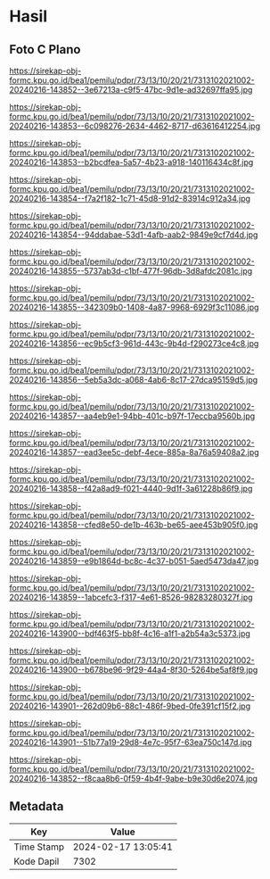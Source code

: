 # Hasil

## Foto C Plano

https://sirekap-obj-formc.kpu.go.id/bea1/pemilu/pdpr/73/13/10/20/21/7313102021002-20240216-143852--3e67213a-c9f5-47bc-9d1e-ad32697ffa95.jpg

https://sirekap-obj-formc.kpu.go.id/bea1/pemilu/pdpr/73/13/10/20/21/7313102021002-20240216-143853--6c098276-2634-4462-8717-d63616412254.jpg

https://sirekap-obj-formc.kpu.go.id/bea1/pemilu/pdpr/73/13/10/20/21/7313102021002-20240216-143853--b2bcdfea-5a57-4b23-a918-140116434c8f.jpg

https://sirekap-obj-formc.kpu.go.id/bea1/pemilu/pdpr/73/13/10/20/21/7313102021002-20240216-143854--f7a2f182-1c71-45d8-91d2-83914c912a34.jpg

https://sirekap-obj-formc.kpu.go.id/bea1/pemilu/pdpr/73/13/10/20/21/7313102021002-20240216-143854--94ddabae-53d1-4afb-aab2-9849e9cf7d4d.jpg

https://sirekap-obj-formc.kpu.go.id/bea1/pemilu/pdpr/73/13/10/20/21/7313102021002-20240216-143855--5737ab3d-c1bf-477f-96db-3d8afdc2081c.jpg

https://sirekap-obj-formc.kpu.go.id/bea1/pemilu/pdpr/73/13/10/20/21/7313102021002-20240216-143855--342309b0-1408-4a87-9968-6929f3c11086.jpg

https://sirekap-obj-formc.kpu.go.id/bea1/pemilu/pdpr/73/13/10/20/21/7313102021002-20240216-143856--ec9b5cf3-961d-443c-9b4d-f290273ce4c8.jpg

https://sirekap-obj-formc.kpu.go.id/bea1/pemilu/pdpr/73/13/10/20/21/7313102021002-20240216-143856--5eb5a3dc-a068-4ab6-8c17-27dca95159d5.jpg

https://sirekap-obj-formc.kpu.go.id/bea1/pemilu/pdpr/73/13/10/20/21/7313102021002-20240216-143857--aa4eb9e1-94bb-401c-b97f-17eccba9560b.jpg

https://sirekap-obj-formc.kpu.go.id/bea1/pemilu/pdpr/73/13/10/20/21/7313102021002-20240216-143857--ead3ee5c-debf-4ece-885a-8a76a59408a2.jpg

https://sirekap-obj-formc.kpu.go.id/bea1/pemilu/pdpr/73/13/10/20/21/7313102021002-20240216-143858--f42a8ad9-f021-4440-9d1f-3a61228b86f9.jpg

https://sirekap-obj-formc.kpu.go.id/bea1/pemilu/pdpr/73/13/10/20/21/7313102021002-20240216-143858--cfed8e50-de1b-463b-be65-aee453b905f0.jpg

https://sirekap-obj-formc.kpu.go.id/bea1/pemilu/pdpr/73/13/10/20/21/7313102021002-20240216-143859--e9b1864d-bc8c-4c37-b051-5aed5473da47.jpg

https://sirekap-obj-formc.kpu.go.id/bea1/pemilu/pdpr/73/13/10/20/21/7313102021002-20240216-143859--1abcefc3-f317-4e61-8526-98283280327f.jpg

https://sirekap-obj-formc.kpu.go.id/bea1/pemilu/pdpr/73/13/10/20/21/7313102021002-20240216-143900--bdf463f5-bb8f-4c16-a1f1-a2b54a3c5373.jpg

https://sirekap-obj-formc.kpu.go.id/bea1/pemilu/pdpr/73/13/10/20/21/7313102021002-20240216-143900--b678be96-9f29-44a4-8f30-5264be5af8f9.jpg

https://sirekap-obj-formc.kpu.go.id/bea1/pemilu/pdpr/73/13/10/20/21/7313102021002-20240216-143901--262d09b6-88c1-486f-9bed-0fe391cf15f2.jpg

https://sirekap-obj-formc.kpu.go.id/bea1/pemilu/pdpr/73/13/10/20/21/7313102021002-20240216-143901--51b77a19-29d8-4e7c-95f7-63ea750c147d.jpg

https://sirekap-obj-formc.kpu.go.id/bea1/pemilu/pdpr/73/13/10/20/21/7313102021002-20240216-143852--f8caa8b6-0f59-4b4f-9abe-b9e30d6e2074.jpg


## Metadata

| Key        | Value               |
| ---------- | ------------------- |
| Time Stamp | 2024-02-17 13:05:41 |
| Kode Dapil | 7302                |



